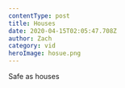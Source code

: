 ```yaml
---
contentType: post
title: Houses
date: 2020-04-15T02:05:47.708Z
author: Zach
category: vid
heroImage: hosue.png
---
```

Safe as houses